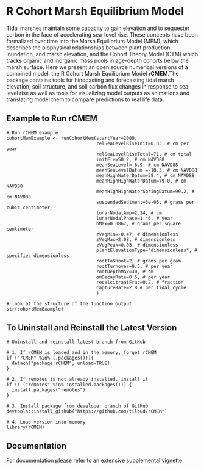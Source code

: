 # R Cohort Marsh Equilibrium Model

Tidal marshes maintain some capacity to gain elevation and to sequester carbon in the face of accelerating sea-level rise. These concepts have been formalized over time into the Marsh Equilibrium Model (MEM), which describes the biophysical relationships between plant production, inundation, and marsh elevation, and the Cohort Theory Model (CTM) which tracks organic and inorganic mass pools in age-depth cohorts below the marsh surface. Here we present an open source numerical versions of a combined model: the R Cohort Marsh Equilibrium Model __rCMEM__.The package contains tools for hindcasting and forecasting tidal marsh elevation, soil structure, and soil carbon flux changes in response to sea-level rise as well as tools for visualizing model outputs as animations and translating model them to compare predictions to real life data.

## Example to Run rCMEM

```
# Run rCMEM example
cohortMemExample <- runCohortMem(startYear=2000, 
                                 relSeaLevelRiseInit=0.33, # cm per year
                                 relSeaLevelRiseTotal=71, # cm total
                                 initElv=50.2, # cm NAVD88
                                 meanSeaLevel=-6.9, # cm NAVD88
                                 meanSeaLevelDatum =-10.3, # cm NAVD88
                                 meanHighWaterDatum=58.4, # cm NAVD88
                                 meanHighHighWaterDatum=79.0, # cm NAVD88
                                 meanHighHighWaterSpringDatum=99.2, # cm NAVD88
                                 suspendedSediment=3e-05, # grams per cubic centimeter
                                 lunarNodalAmp=2.24, # cm
                                 lunarNodalPhase=1.46, # year
                                 bMax=0.0867, # grams per square centimeter
                                 zVegMin=-0.47, # dimensionless
                                 zVegMax=2.08, # dimensionless
                                 zVegPeak=0.83, # dimensionless
                                 plantElevationType="dimensionless", # specifies dimensionless
                                 rootToShoot=2, # grams per gram
                                 rootTurnover=0.5, # per year
                                 rootDepthMax=30, # cm
                                 omDecayRate=0.5, # per year
                                 recalcitrantFrac=0.2, # fraction
                                 captureRate=2.8 # per tidal cycle
                                 )

# look at the structure of the function output
str(cohortMemExample)

```

## To Uninstall and Reinstall the Latest Version
```
# Uninstall and reinstall latest branch from GitHub

# 1. If rCMEM is loaded and in the memory, forget rCMEM
if ("rCMEM" %in% (.packages())){
  detach("package:rCMEM", unload=TRUE) 
}

# 2. If remotes is not already installed, install it
if (! ("remotes" %in% installed.packages())) {
  install.packages("remotes")
}

# 3. Install package from developer branch of GitHub
devtools::install_github("https://github.com/tilbud/rCMEM")

# 4. Load version into memory
library(rCMEM)

```
## Documentation

For documentation please refer to an extensive [supplemental vignette](/vignettes/CMEM_Vignette_Supplement.Rmd).

